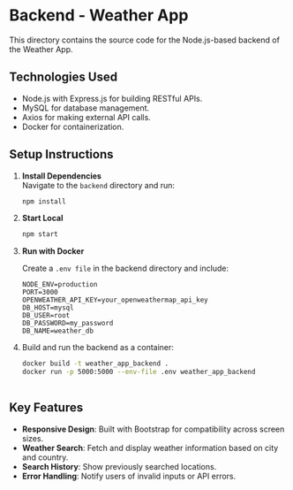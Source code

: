 # **Backend - Weather App**

This directory contains the source code for the Node.js-based backend of the Weather App.


## **Technologies Used**
- Node.js with Express.js for building RESTful APIs.
- MySQL for database management.
- Axios for making external API calls.
- Docker for containerization.


## **Setup Instructions**
1. **Install Dependencies**  
   Navigate to the `backend` directory and run:
   ```bash
   npm install

2. **Start Local**
   ```bash
   npm start

3. **Run with Docker**
  
   Create a `.env file` in the backend directory and include:

   ```env
   NODE_ENV=production
   PORT=3000
   OPENWEATHER_API_KEY=your_openweathermap_api_key
   DB_HOST=mysql
   DB_USER=root
   DB_PASSWORD=my_password
   DB_NAME=weather_db

 4. Build and run the backend as a container:
     ```bash
    docker build -t weather_app_backend .
    docker run -p 5000:5000 --env-file .env weather_app_backend
      

## **Key Features**
- **Responsive Design**: Built with Bootstrap for compatibility across screen sizes.
- **Weather Search**: Fetch and display weather information based on city and country.
- **Search History**: Show previously searched locations.
- **Error Handling**: Notify users of invalid inputs or API errors.